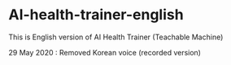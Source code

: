 # AI-health-trainer-english

This is English version of AI Health Trainer (Teachable Machine)

29 May 2020 : Removed Korean voice (recorded version)

